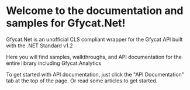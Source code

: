 # Welcome to the documentation and samples for Gfycat.Net!
Gfycat.Net is an unofficial CLS compliant wrapper for the Gfycat API built with the .NET Standard v1.2

Here you will find samples, walkthroughs, and API documentation for the entire library including Gfycat.Analytics

To get started with API documentation, just click the "API Documentation" tab at the top of the page. Or read some articles to get started.
